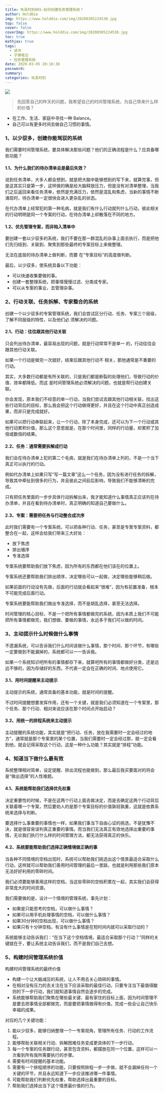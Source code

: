 ```yaml
---
title: 吼呆时刻065-如何创建任务管理系统？
author: HoldDie
img: https://www.holddie.com/img/20200305224530.jpg
top: false
cover: false
coverImg: https://www.holddie.com/img/20200305224530.jpg
toc: true
mathjax: true
tags:
  - 读书
  - 子弹笔记
  - 任务管理系统
date: 2020-03-05 20:18:38
password: 
summary: 
categories: 吼呆时刻
---
```




![](https://www.holddie.com/img/20200305224530.jpg)



> 先回答自己的昨天的问题，我希望自己的时间管理系统，为自己带来什么样的价值？

- 在工作、生活、家庭中寻找一种 Balance。
- 自己可以有更多时间去做自己习惯的事情。



### 1、以少驭多，创建你能驾驭的系统

我们需要时间管理系统，要具体解决那些问题？他们的正确流程是什么？应具备哪些功能？

#### 1.1、为什么我们的待办清单总是最后失效？

说到任务清单，大多人都会想到，就是把大脑中能够想到的写下来，就算完事，但是这其实只是第一步，这样做的确是给大脑释放压力，但是没有对清单整理，当我们之后返回来看任务清单，依然是充满压力，依然是混乱和焦虑，当新的事情不断涌现时，待办清单一定很快会进入更杂乱的状态。



在代办清单上经常犯的第一种毛病，就是我们有什么行动就列什么行动，彼此相关的行动明明是同一个专案的行动，在待办清单上却散落在不同的地方。

#### 1.2、优先管理专案，而非陷入清单中

要创建一套以少驭多的系统，我们不要在那一群混乱的杂事上面去执行，而是把他们先归结到、关联到、聚焦到那些最终的专案目标上来做整理。



无法在底层的待办清单上做判断，而要 在“专案目标”的高度做判断。



最后，以少驭多，使系统具备以下功能：

- 可以快速收集要做的事。
- 创建一套整理系统，把事情慢慢过滤、分类成专家。
- 可以从专案的事业，去管理杂事。



### 2、行动关联、任务拆解、专家整合的系统

创建一个以少驭多的专案管理系统，我们会尝试区分行动、任务、专案三个层级，了解不同层级的特性，以及他们必 须解决的问题。

#### 2.1、行动：往往跟其他行动关联

只会列出待办清单，最容易出现的问题，就是行动常常不是单一 的，行动往往会跟其他行动关联。



如果一个行动是做完一次就好，结束后跟其他行动不 相关，那他通常是不重要的行动。



其实，大多数行动都是有所关联的，只是我们都是断裂的处理他们，导致行动的价值、效率都降低。而这 是时间管理系统必须解决的问题，也就是帮行动创建关联。



你会发现，原本我们不经意的单一行动，当我们尝试去跟其他行动相关联，找出这些行动背后的目标，那么我会把这个行动做得更好，并且在这个行动中真正创造成果，而非只是完成就好。



如果可以把行动串联起来，让一个行动，除了本身完成，还可以为下一个行动或其他行动累积价值，那么这个意思就是，在那个时间里，同样的行动量，却累积了加倍或数倍的结果。



#### 2.2、任务：通常需要拆解成行动

我们会在待办清单上犯的第二个毛病，就是我们在待办清单上列的，不是一个当下真正可以执行的行动。



例如代办清单上如果只写“写一篇文章”这么一个任务，因为没有进行任务的拆解，导致其中牵扯到很多的行为，并且彼此之间前后影响，导致我们不能够清晰的完成。



只有把任务里面的一步步具体行动拆解出来，我才能知道什么事情真正应该列在待办清单，并且在看到待办清单时，真正明确的知道自己要做什么。



#### 2.3、专案：需要把任务与行动整合成次序

此时我们需要有一个专案系统，可以把各种行动、任务，甚至是专案专案资料，都整合在一起，这样会给我们带来三大好处：

- 放下焦虑
- 排出循序
- 专准选择



专案系统要帮助我们放下焦虑，因为所有的东西都在他们该在的位置上。



专案系统还要帮助我们排出顺序，决定哪些可以一起做，决定哪些能够稍后做。



如果前面的行动没有先做，后面的行动就会看起来“很难”，因为有前置准备，根本不可能完成后面行动。



专案系统要能帮助我们做出专准选择，而不是胡乱选择，甚至无法选择。



时间管理的核心目标，不是一个把所有事情都做完的系统，因为本质上我们不可能把所有事情都做完，我们想做、要做的事情，永远多于我们可以做的时间。



### 3、主动提示什么时候做什么事情

不遗漏系统，可以告诉我们什么时间该做什么事情，那个时间、那个环节，有哪些一定要做到不能漏掉的，系统都可以一一告诉我。



如果一个系统知识吧所有的事情都存下来，就算吧所有的事情都做好分类，还是远远不够的，因为存储好的东西，不代表一定会在正确的时间、地点使用它。



#### 3.1、用时间提醒来主动提示

主动提示的系统，通常具备的基本功能，就是时间的提醒。



不过时间提醒想要发挥作用，还有一个关键，就是我们必须知道在一个专案里，那个任务、那个行动、相对来说应该在那个时间点开始启动？



#### 3.2、用统一的排程系统来主动提示

主动提醒的系统功能，其实就是“把行动、任务，放在我需要时一定会经过的地方”，通常就是那个专案里的某个位置，当我们需要时一定会经过那，就一定会看到他，就会记得采取这个行动，这是一种什么功能？其实就是“排程”功能。



### 4、知道当下做什么最有效

系统整理相对简单，设定提醒、排出流程也能做到，那么最后我买要面对的将会是“做出选择”的人性难题。



#### 4.1、系统能帮助我们选择优先权重

决定重要性的时候，不是在这两个行动上面去做决定，而是去确定这两个行动背后关联着哪一个专案，然后要劝人的是那个专案目标的价值孰轻孰重，这就是依靠系统来选择与判断。



要选择什么事重要的事情也一样，如果我们事当下自由心证的挑选，不是犹豫不决，就是很容易误判真正重要的事情。而当我们无法真正有效地选择出重要的事情，无论我们执行什么样的时间管理方法，都无法获得真正的快乐。



#### 4.2、系统要能帮助我们选择正确情境做正确的事

当各种不同情境的空档出现时，系统可以帮助我们挑选出这个情景最适合采取什么行动，这样就可以帮助我们善用时间管理的最后一里路，也就是利用那些我们原本无法好好利用的零碎时间。



我们必须要能够善用这样的空档，当这些零碎的空档积累在一起，其实我们会获得非常庞大的时间资源。



我们需要做的是，设计一个情境的管理系统，事先计划：

- 如果是只能思考的空档，可以做什么事情？
- 如果可以用手机处理事情的空档，可以做什么事情？
- 如果30分钟的空档出现，可以做什么事情？
- 如果只有十分钟空档，有没有什么事情是在短时间内就可以采取行动的？



系统能够主动告诉我们：“在当下这个空档情境，最适合采取那个行动？”同样的关键就在于，要让系统主动告诉我们，而不是我们自己去想。



### 5、构建时间管理系统价值

构建时间管理系统的最终价值

- 构建一个让大脑减压的系统，让人不用去关心琐碎的事情。
- 在相对没有压力的去关注在当下应该采取的最佳行动，只要专注当下最值得酸则的下一步行动，我们就知道事情自然会逐步的完成。
- 系统能够帮助我们聚焦在哪些最关键、最有家住的目标上面，因为时间管理不是要去把事情全部都做完，而是要把事情做得有价值，完成一些会让自己快乐幸福的成果。



对应的几个关键功能：

1. 能以少驭多，能够归纳整理一个一专案视角，管理所有任务、行动的工作流程。
2. 能够帮助关联相关行动、拆解困难任务变成更具体的下一步行动。
3. 每一个专案的任务跟行动，甚至包含资料，都摆放在同一个位置，这样可以一次看到所有我所需要执行的步骤。
4. 需要有时间提醒的基本功能。
5. 需要有一个排程顺序的功能，只要按照排程一步一步做，就不会漏掉任何一个关键的环节，并且永远知道下一步应该推进哪一件事情。
6. 可能帮助我们判断优先权重，帮助选择出最重要的目标。
7. 帮助我们选择出当下这个情景最价值的行为。

